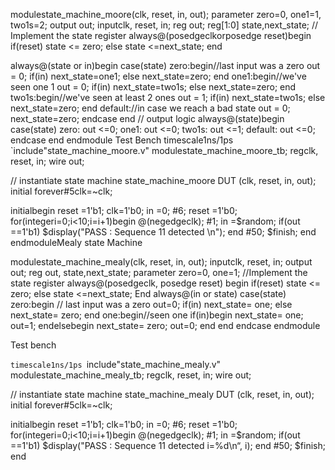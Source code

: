 modulestate_machine_moore(clk, reset, in, out);
parameter zero=0, one1=1, two1s=2;
output out; inputclk, reset, in;
reg out; reg[1:0] state,next_state;
// Implement the state register 
always@(posedgeclkorposedge reset)begin
if(reset)
    state <= zero;
else
    state <=next_state;
end

always@(state or in)begin
case(state)
   zero:begin//last input was a zero out = 0;
if(in)
next_state=one1;
else
next_state=zero;
end
   one1:begin//we've seen one 1 out = 0;
if(in)
next_state=two1s;
else
next_state=zero;
end
   two1s:begin//we've seen at least 2 ones out = 1;
if(in)
next_state=two1s;
else 
next_state=zero;
end
default://in case we reach a bad state out = 0;
next_state=zero;
endcase
end
// output logic 
always@(state)begin
case(state)
    zero: out <=0;
     one1: out <=0;
     two1s: out <=1;
default: out <=0;
endcase
end
endmodule
Test Bench
timescale1ns/1ps
`include"state_machine_moore.v"
modulestate_machine_moore_tb;
regclk, reset, in;
wire out;

// instantiate state machine 
state_machine_moore DUT (clk, reset, in, out);
initial
forever#5clk=~clk;

initialbegin
    reset =1'b1;
clk=1'b0;
    in =0;
#6;
    reset =1'b0;
    for(integeri=0;i<10;i=i+1)begin
@(negedgeclk); #1;
       in =$random;
if(out ==1'b1)
$display("PASS : Sequence 11 detected \n");
        end
        #50;
       $finish;
end
endmoduleMealy state Machine

modulestate_machine_mealy(clk, reset, in, out);
inputclk, reset, in;
output out;
reg out, state,next_state;
parameter zero=0, one=1;
//Implement the state register 
always@(posedgeclk, posedge reset) begin
if(reset)
    state <= zero;
else
     state <=next_state;
End
always@(in or state)
case(state)
  zero:begin
// last input was a zero
     out=0;
if(in)
next_state= one;
else
next_state= zero;
 end
  one:begin//seen one
if(in)begin
next_state= one;
    out=1;
endelsebegin
next_state= zero;
    out=0;
end
end
endcase
endmodule



Test bench


`timescale1ns/1ps
`include"state_machine_mealy.v"
modulestate_machine_mealy_tb;
regclk, reset, in;
wire out;

// instantiate state machine 
state_machine_mealy DUT (clk, reset, in, out);
initial
forever#5clk=~clk;

initialbegin
    reset =1'b1;
clk=1'b0;
    in =0;
#6;
    reset =1'b0;
    for(integeri=0;i<10;i=i+1)begin
@(negedgeclk); #1;
      in =$random;
if(out ==1'b1)
$display("PASS : Sequence 11 detected i=%d\n“, i);
       end
       #50;
       $finish;
end
